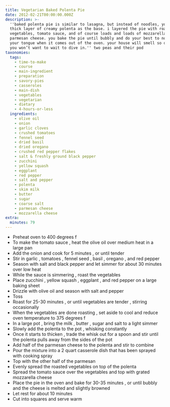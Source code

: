 ```yaml
---
title: Vegetarian Baked Polenta Pie
date: 2012-02-21T00:00:00.000Z
description: >-
  ''baked polenta pie is similar to lasagna, but instead of noodles, you get a
  thick layer of creamy polenta as the base. i layered the pie with roasted
  vegetables, tomato sauce, and of course loads and loads of mozzarella and
  parmesan cheese. you bake the pie until bubbly and do your best to not burn
  your tongue when it comes out of the oven. your house will smell so delicious
  you won’t want to wait to dive in.'' two peas and their pod
taxonomies:
  tags:
    - time-to-make
    - course
    - main-ingredient
    - preparation
    - savory-pies
    - casseroles
    - main-dish
    - vegetables
    - vegetarian
    - dietary
    - 4-hours-or-less
  ingredients:
    - olive oil
    - onion
    - garlic cloves
    - crushed tomatoes
    - fennel seed
    - dried basil
    - dried oregano
    - crushed red pepper flakes
    - salt & freshly ground black pepper
    - zucchini
    - yellow squash
    - eggplant
    - red pepper
    - salt and pepper
    - polenta
    - skim milk
    - butter
    - sugar
    - coarse salt
    - parmesan cheese
    - mozzarella cheese
extra:
  minutes: 79
---
```

 - Preheat oven to 400 degrees f
 - To make the tomato sauce , heat the olive oil over medium heat in a large pan
 - Add the onion and cook for 5 minutes , or until tender
 - Stir in garlic , tomatoes , fennel seed , basil , oregano , and red pepper
 - Season with salt and black pepper and let simmer for about 30 minutes over low heat
 - While the sauce is simmering , roast the vegetables
 - Place zucchini , yellow squash , eggplant , and red pepper on a large baking sheet
 - Drizzle with olive oil and season with salt and pepper
 - Toss
 - Roast for 25-30 minutes , or until vegetables are tender , stirring occasionally
 - When the vegetables are done roasting , set aside to cool and reduce oven temperature to 375 degrees f
 - In a large pot , bring the milk , butter , sugar and salt to a light simmer
 - Slowly add the polenta to the pot , whisking constantly
 - Once it starts to thicken , trade the whisk out for a spoon and stir until the polenta pulls away from the sides of the pot
 - Add half of the parmesan cheese to the polenta and stir to combine
 - Pour the mixture into a 2 quart casserole dish that has been sprayed with cooking spray
 - Top with the other half of the parmesan
 - Evenly spread the roasted vegetables on top of the polenta
 - Spread the tomato sauce over the vegetables and top with grated mozzarella cheese
 - Place the pie in the oven and bake for 30-35 minutes , or until bubbly and the cheese is melted and slightly browned
 - Let rest for about 10 minutes
 - Cut into squares and serve warm
